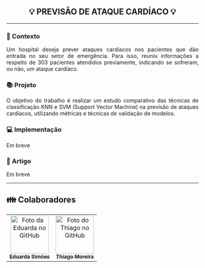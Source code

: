 <h2 align="center">
  <strong> 💡 PREVISÃO DE ATAQUE CARDÍACO 💡 </strong>
</h2>

_________

### 📌 Contexto
<p align="justify">
Um hospital deseja prever ataques cardíacos nos pacientes que dão entrada no seu setor de emergência. Para isso, reuniu informações a respeito de 303 pacientes atendidos previamente, indicando se sofreram, ou não, um ataque cardíaco.</p>

### 📚 Projeto
<p align="justify">
O objetivo do trabalho é realizar um estudo comparativo das técnicas de classificação KNN e SVM (Support Vector Machine) na previsão de ataques cardíacos, utilizando métricas e técnicas de validação de modelos.</p>

### :computer: Implementação

Em breve

### 📰 Artigo

Em breve
_________

## 👪 Colaboradores<br>
<table>
  <tr>
    <td align="center">
      <a href="https://github.com/eduardarsimoes">
        <img src="https://avatars3.githubusercontent.com/u/49563897" width="100px;" alt="Foto da Eduarda no GitHub"/><br>
        <sub>
          <b>Eduarda Simões</b>
        </sub>
      </a><br>
    </td>
    <td align="center">
      <a href="https://github.com/thiagomr8">
        <img src="https://avatars.githubusercontent.com/u/39631037?s=400&u=19c05488af1ea7751b4961c790ec3163fed5eca2&v=4" width="100px;" alt="Foto do Thiago no GitHub"/><br>
        <sub>
          <b>Thiago Moreira</b>
        </sub>
      </a><br>
    </td>
  </tr>
</table>

